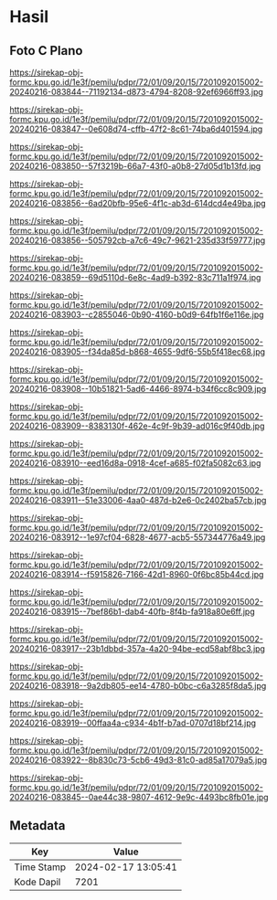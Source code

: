 # Hasil

## Foto C Plano

https://sirekap-obj-formc.kpu.go.id/1e3f/pemilu/pdpr/72/01/09/20/15/7201092015002-20240216-083844--71192134-d873-4794-8208-92ef6966ff93.jpg

https://sirekap-obj-formc.kpu.go.id/1e3f/pemilu/pdpr/72/01/09/20/15/7201092015002-20240216-083847--0e608d74-cffb-47f2-8c61-74ba6d401594.jpg

https://sirekap-obj-formc.kpu.go.id/1e3f/pemilu/pdpr/72/01/09/20/15/7201092015002-20240216-083850--57f3219b-66a7-43f0-a0b8-27d05d1b13fd.jpg

https://sirekap-obj-formc.kpu.go.id/1e3f/pemilu/pdpr/72/01/09/20/15/7201092015002-20240216-083856--6ad20bfb-95e6-4f1c-ab3d-614dcd4e49ba.jpg

https://sirekap-obj-formc.kpu.go.id/1e3f/pemilu/pdpr/72/01/09/20/15/7201092015002-20240216-083856--505792cb-a7c6-49c7-9621-235d33f59777.jpg

https://sirekap-obj-formc.kpu.go.id/1e3f/pemilu/pdpr/72/01/09/20/15/7201092015002-20240216-083859--69d5110d-6e8c-4ad9-b392-83c711a1f974.jpg

https://sirekap-obj-formc.kpu.go.id/1e3f/pemilu/pdpr/72/01/09/20/15/7201092015002-20240216-083903--c2855046-0b90-4160-b0d9-64fb1f6e116e.jpg

https://sirekap-obj-formc.kpu.go.id/1e3f/pemilu/pdpr/72/01/09/20/15/7201092015002-20240216-083905--f34da85d-b868-4655-9df6-55b5f418ec68.jpg

https://sirekap-obj-formc.kpu.go.id/1e3f/pemilu/pdpr/72/01/09/20/15/7201092015002-20240216-083908--10b51821-5ad6-4466-8974-b34f6cc8c909.jpg

https://sirekap-obj-formc.kpu.go.id/1e3f/pemilu/pdpr/72/01/09/20/15/7201092015002-20240216-083909--8383130f-462e-4c9f-9b39-ad016c9f40db.jpg

https://sirekap-obj-formc.kpu.go.id/1e3f/pemilu/pdpr/72/01/09/20/15/7201092015002-20240216-083910--eed16d8a-0918-4cef-a685-f02fa5082c63.jpg

https://sirekap-obj-formc.kpu.go.id/1e3f/pemilu/pdpr/72/01/09/20/15/7201092015002-20240216-083911--51e33006-4aa0-487d-b2e6-0c2402ba57cb.jpg

https://sirekap-obj-formc.kpu.go.id/1e3f/pemilu/pdpr/72/01/09/20/15/7201092015002-20240216-083912--1e97cf04-6828-4677-acb5-557344776a49.jpg

https://sirekap-obj-formc.kpu.go.id/1e3f/pemilu/pdpr/72/01/09/20/15/7201092015002-20240216-083914--f5915826-7166-42d1-8960-0f6bc85b44cd.jpg

https://sirekap-obj-formc.kpu.go.id/1e3f/pemilu/pdpr/72/01/09/20/15/7201092015002-20240216-083915--7bef86b1-dab4-40fb-8f4b-fa918a80e6ff.jpg

https://sirekap-obj-formc.kpu.go.id/1e3f/pemilu/pdpr/72/01/09/20/15/7201092015002-20240216-083917--23b1dbbd-357a-4a20-94be-ecd58abf8bc3.jpg

https://sirekap-obj-formc.kpu.go.id/1e3f/pemilu/pdpr/72/01/09/20/15/7201092015002-20240216-083918--9a2db805-ee14-4780-b0bc-c6a3285f8da5.jpg

https://sirekap-obj-formc.kpu.go.id/1e3f/pemilu/pdpr/72/01/09/20/15/7201092015002-20240216-083919--00ffaa4a-c934-4b1f-b7ad-0707d18bf214.jpg

https://sirekap-obj-formc.kpu.go.id/1e3f/pemilu/pdpr/72/01/09/20/15/7201092015002-20240216-083922--8b830c73-5cb6-49d3-81c0-ad85a17079a5.jpg

https://sirekap-obj-formc.kpu.go.id/1e3f/pemilu/pdpr/72/01/09/20/15/7201092015002-20240216-083845--0ae44c38-9807-4612-9e9c-4493bc8fb01e.jpg


## Metadata

| Key        | Value               |
| ---------- | ------------------- |
| Time Stamp | 2024-02-17 13:05:41 |
| Kode Dapil | 7201                |



